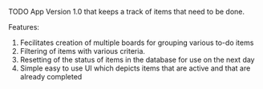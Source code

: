TODO App Version 1.0 that keeps a track of items that need to be done.

Features:
1. Fecilitates creation of multiple boards for grouping various to-do items
2. Filtering of items with various criteria.
3. Resetting of the status of items in the database for use on the next day
4. Simple easy to use UI which depicts items that are active and that are already completed
